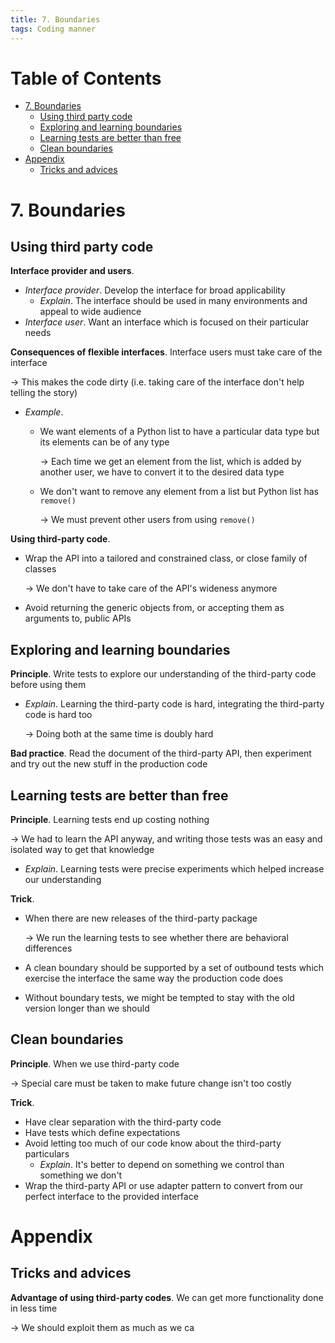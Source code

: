 ```yaml
---
title: 7. Boundaries
tags: Coding manner
---
```


<!-- TOC titleSize:1 tabSpaces:2 depthFrom:1 depthTo:6 withLinks:1 updateOnSave:1 orderedList:0 skip:0 title:1 charForUnorderedList:* -->
# Table of Contents
* [7. Boundaries](#7-boundaries)
  * [Using third party code](#using-third-party-code)
  * [Exploring and learning boundaries](#exploring-and-learning-boundaries)
  * [Learning tests are better than free](#learning-tests-are-better-than-free)
  * [Clean boundaries](#clean-boundaries)
* [Appendix](#appendix)
  * [Tricks and advices](#tricks-and-advices)
<!-- /TOC -->

# 7. Boundaries
## Using third party code
**Interface provider and users**.
* *Interface provider*. Develop the interface for broad applicability
    * *Explain*. The interface should be used in many environments and appeal to wide audience
* *Interface user*. Want an interface which is focused on their particular needs

**Consequences of flexible interfaces**. Interface users must take care of the interface

$\to$ This makes the code dirty (i.e. taking care of the interface don't help telling the story)
* *Example*.
    * We want elements of a Python list to have a particular data type but its elements can be of any type

        $\to$ Each time we get an element from the list, which is added by another user, we have to convert it to the desired data type
    * We don't want to remove any element from a list but Python list has `remove()`

        $\to$ We must prevent other users from using `remove()`

**Using third-party code**.
* Wrap the API into a tailored and constrained class, or close family of classes

    $\to$ We don't have to take care of the API's wideness anymore
* Avoid returning the generic objects from, or accepting them as arguments to, public APIs

## Exploring and learning boundaries
**Principle**. Write tests to explore our understanding of the third-party code before using them
* *Explain*. Learning the third-party code is hard, integrating the third-party code is hard too

    $\to$ Doing both at the same time is doubly hard

**Bad practice**. Read the document of the third-party API, then experiment and try out the new stuff in the production code

## Learning tests are better than free
**Principle**. Learning tests end up costing nothing

$\to$ We had to learn the API anyway, and writing those tests was an easy and isolated way to get that knowledge
* *Explain*. Learning tests were precise experiments which helped increase our understanding

**Trick**.
* When there are new releases of the third-party package

    $\to$ We run the learning tests to see whether there are behavioral differences
* A clean boundary should be supported by a set of outbound tests which exercise the interface the same way the production code does
* Without boundary tests, we might be tempted to stay with the old version longer than we should

## Clean boundaries
**Principle**. When we use third-party code

$\to$ Special care must be taken to make future change isn't too costly

**Trick**.
* Have clear separation with the third-party code
* Have tests which define expectations
* Avoid letting too much of our code know about the third-party particulars
    * *Explain*. It's better to depend on something we control than something we don't
* Wrap the third-party API or use adapter pattern to convert from our perfect interface to the provided interface

# Appendix
## Tricks and advices
**Advantage of using third-party codes**. We can get more functionality done in less time

$\to$ We should exploit them as much as we ca

